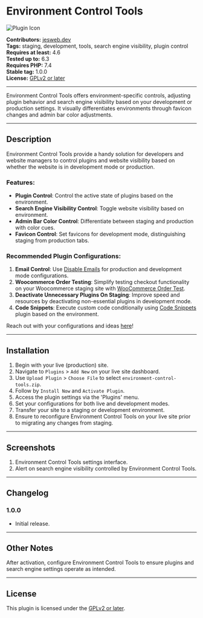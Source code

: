 # Environment Control Tools

![Plugin Icon](path_to_icon_image.png) <!-- Insert the path to your plugin's icon, if available -->

**Contributors:** [jesweb.dev](https://jesweb.dev)  
**Tags:** staging, development, tools, search engine visibility, plugin control  
**Requires at least:** 4.6  
**Tested up to:** 6.3  
**Requires PHP:** 7.4  
**Stable tag:** 1.0.0  
**License:** [GPLv2 or later](https://www.gnu.org/licenses/gpl-2.0.html)

---

Environment Control Tools offers environment-specific controls, adjusting plugin behavior and search engine visibility based on your development or production settings. It visually differentiates environments through favicon changes and admin bar color adjustments.

---

## Description

Environment Control Tools provide a handy solution for developers and website managers to control plugins and website visibility based on whether the website is in development mode or production.

### Features:

- **Plugin Control**: Control the active state of plugins based on the environment.
- **Search Engine Visibility Control**: Toggle website visibility based on environment.
- **Admin Bar Color Control**: Differentiate between staging and production with color cues.
- **Favicon Control**: Set favicons for development mode, distinguishing staging from production tabs.

### Recommended Plugin Configurations:

1. **Email Control**: Use [Disable Emails](https://wordpress.org/plugins/disable-emails/) for production and development mode configurations.
2. **Woocommerce Order Testing**: Simplify testing checkout functionality on your Woocommerce staging site with [WooCommerce Order Test](https://wordpress.org/plugins/woo-order-test/).
3. **Deactivate Unnecessary Plugins On Staging**: Improve speed and resources by deactivating non-essential plugins in development mode.
4. **Code Snippets**: Execute custom code conditionally using [Code Snippets](https://wordpress.org/plugins/code-snippets/) plugin based on the environment.

Reach out with your configurations and ideas [here](https://jesweb.dev/contact)!

---

## Installation

1. Begin with your live (production) site.
2. Navigate to `Plugins` > `Add New` on your live site dashboard.
3. Use `Upload Plugin` > `Choose File` to select `environment-control-tools.zip`.
4. Follow by `Install Now` and `Activate Plugin`.
5. Access the plugin settings via the 'Plugins' menu.
6. Set your configurations for both live and development modes.
7. Transfer your site to a staging or development environment.
8. Ensure to reconfigure Environment Control Tools on your live site prior to migrating any changes from staging.

---

## Screenshots

1. Environment Control Tools settings interface.
2. Alert on search engine visibility controlled by Environment Control Tools.

---

## Changelog

### 1.0.0
- Initial release.

---

## Other Notes

After activation, configure Environment Control Tools to ensure plugins and search engine settings operate as intended.

---

## License

This plugin is licensed under the [GPLv2 or later](https://www.gnu.org/licenses/gpl-2.0.html).
